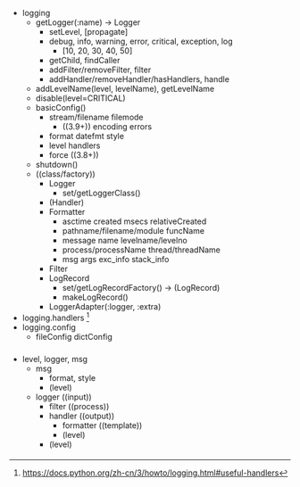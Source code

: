 - logging
  - getLogger(:name) -> Logger
    - setLevel, [propagate]
    - debug, info, warning, error, critical, exception, log
      - [10, 20, 30, 40, 50]
    - getChild, findCaller
    - addFilter/removeFilter, filter
    - addHandler/removeHandler/hasHandlers, handle
  - addLevelName(level, levelName), getLevelName
  - disable(level=CRITICAL)
  - basicConfig()
    - stream/filename filemode 
      - ((3.9+)) encoding errors 
    - format datefmt style
    - level handlers
    - force ((3.8+))
  - shutdown()
  - ((class/factory))
    - Logger
      - set/getLoggerClass()
    - (Handler)
    - Formatter
      - asctime created msecs relativeCreated
      - pathname/filename/module funcName 
      - message name levelname/levelno 
      - process/processName thread/threadName
      - msg args exc_info stack_info
    - Filter
    - LogRecord
      - set/getLogRecordFactory() -> (LogRecord)
      - makeLogRecord()
    - LoggerAdapter(:logger, :extra)
- logging.handlers [^ 1]
- logging.config
  - fileConfig dictConfig

[^ 1]:https://docs.python.org/zh-cn/3/howto/logging.html#useful-handlers

###
- level, logger, msg
  - msg
    - format, style
    - (level)
  - logger ((input))
    - filter ((process))
    - handler ((output))
      - formatter ((template))
      - (level)
    - (level)
####
[max]:1
